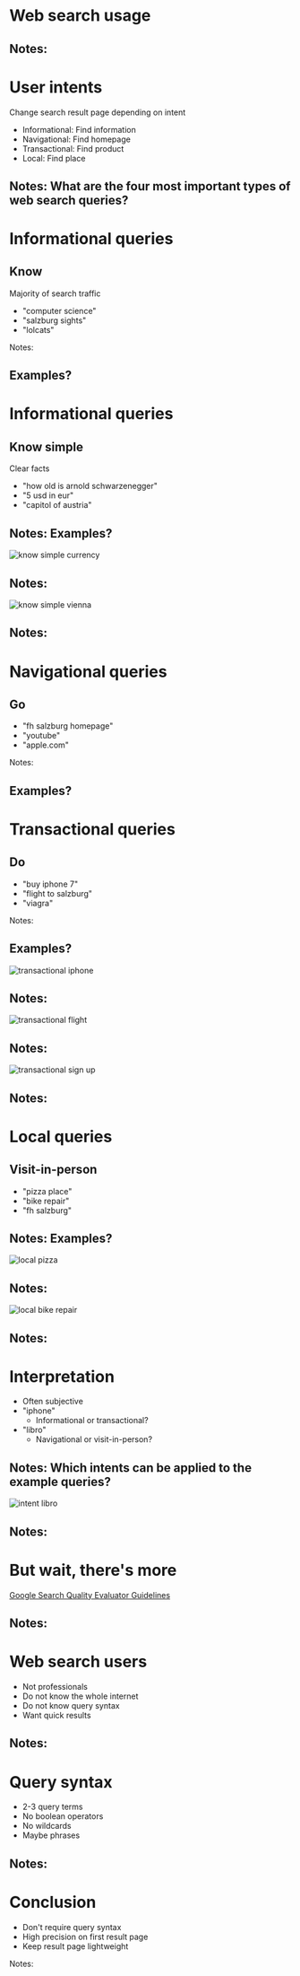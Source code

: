 # Web search usage

Notes:
---
# User intents

Change search result page depending on intent

* Informational: Find information <!-- .element: class="fragment" data-fragment-index="" -->
* Navigational: Find homepage <!-- .element: class="fragment" data-fragment-index="" -->
* Transactional: Find product <!-- .element: class="fragment" data-fragment-index="" -->
* Local: Find place <!-- .element: class="fragment" data-fragment-index="" -->

Notes:
What are the four most important types of web search queries?
---
# Informational queries

## Know

Majority of search traffic

* "computer science" <!-- .element: class="fragment" data-fragment-index="" -->
* "salzburg sights" <!-- .element: class="fragment" data-fragment-index="" -->
* "lolcats" <!-- .element: class="fragment" data-fragment-index="" -->

Notes:

Examples?
---
# Informational queries

## Know simple

Clear facts

* "how old is arnold schwarzenegger" <!-- .element: class="fragment" data-fragment-index="" -->
* "5 usd in eur" <!-- .element: class="fragment" data-fragment-index="" -->
* "capitol of austria" <!-- .element: class="fragment" data-fragment-index="" -->

Notes:
Examples?
---
![know simple currency](images/know_simple_currency.png)

Notes:
---
![know simple vienna](images/know_simple_vienna.png)

Notes:
---
# Navigational queries

## Go

* "fh salzburg homepage" <!-- .element: class="fragment" data-fragment-index="" -->
* "youtube" <!-- .element: class="fragment" data-fragment-index="" -->
* "apple.com" <!-- .element: class="fragment" data-fragment-index="" -->

Notes:

Examples?
---
# Transactional queries

## Do

* "buy iphone 7" <!-- .element: class="fragment" data-fragment-index="" -->
* "flight to salzburg" <!-- .element: class="fragment" data-fragment-index="" -->
* "viagra" <!-- .element: class="fragment" data-fragment-index="" -->

Notes:

Examples?
---
![transactional iphone](images/transactional_iphone.png)

Notes:
---
![transactional flight](images/transactional_flight.png)

Notes:
---
![transactional sign up](images/transactional_sign_up.png)

Notes:
---
# Local queries

## Visit-in-person

* "pizza place" <!-- .element: class="fragment" data-fragment-index="" -->
* "bike repair" <!-- .element: class="fragment" data-fragment-index="" -->
* "fh salzburg" <!-- .element: class="fragment" data-fragment-index="" -->

Notes:
Examples?
---
![local pizza](images/local_pizza.png)

Notes:
---
![local bike repair](images/local_bike_repair.png)

Notes:
---
# Interpretation

* Often subjective
* "iphone"<!-- .element: class="fragment" data-fragment-index="" -->
    * Informational or transactional?<!-- .element: class="fragment" data-fragment-index="" -->
* "libro"<!-- .element: class="fragment" data-fragment-index="" -->
    * Navigational or visit-in-person?<!-- .element: class="fragment" data-fragment-index="" -->

Notes:
Which intents can be applied to the example queries?
---
![intent libro](images/intent_libro.png)

Notes:
---
# But wait, there's more

[Google Search Quality Evaluator Guidelines](https://www.google.com/insidesearch/howsearchworks/assets/searchqualityevaluatorguidelines.pdf)<!-- .element: target="_blank" -->

Notes:
---
# Web search users

* Not professionals
* Do not know the whole internet
* Do not know query syntax
* Want quick results

Notes:
---
# Query syntax

* 2-3 query terms
* No boolean operators
* No wildcards
* Maybe phrases

Notes:
---
# Conclusion

* Don't require query syntax
* High precision on first result page
* Keep result page lightweight

Notes:
